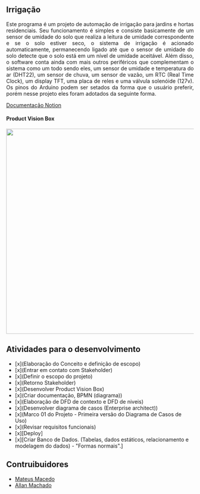 ## Irrigação

<p align="justify">
Este programa é um projeto de automação de irrigação para jardins e hortas residenciais. Seu funcionamento é simples e consiste basicamente de um sensor de umidade do solo que realiza a leitura de umidade correspondente e se o solo estiver seco, o sistema de irrigação é acionado automaticamente, permanecendo ligado até que o sensor de umidade do solo detecte que o solo está em um nível de umidade aceitável. Além disso, o software conta ainda com mais outros periféricos que complementam o sistema como um todo sendo eles, um sensor de umidade e temperatura do ar (DHT22), um sensor de chuva, um sensor de vazão, um RTC (Real Time Clock), um display TFT, uma placa de reles e uma válvula solenóide (127v). Os pinos do Arduino podem ser setados da forma que o usuário preferir, porém nesse projeto eles foram adotados da seguinte forma.
<p>

[Documentação Notion](https://www.notion.so/Agroneg-cio-Irriga-o-0ebab5f47b8446da8c02cd44154d3e2a)

#### Product Vision Box
<img src="https://trello-attachments.s3.amazonaws.com/60271f90a8474b8ce248783a/887x552/f8ecc0880181ff45c420e80a9b274bd3/AgronegocioVisionBox.png" width="887" height="552">

## Atividades para o desenvolvimento
- [x](Elaboração do Conceito e definição de escopo)
- [x](Entrar em contato com Stakeholder)
- [x](Definir o escopo do projeto)
- [x](Retorno Stakeholder)
- [x](Desenvolver Product Vision Box)
- [x](Criar documentação, BPMN (diagrama))
- [x](Elaboração de DFD de contexto e DFD de niveis)
- [x](Desenvolver diagrama de casos (Enterprise architect))
- [x](Marco 01 do Projeto - Primeira versão do Diagrama de Casos de Uso)
- [x](Revisar requisitos funcionais)
- [x][Deploy]
- [x][Criar Banco de Dados. (Tabelas, dados estáticos, relacionamento e modelagem do dados) - "Formas normais".]

## Contruibuidores

- [Mateus Macedo](https://github.com/MateusMaceedo)
- [Allan Machado](https://github.com/allanrodriguesmachado)

